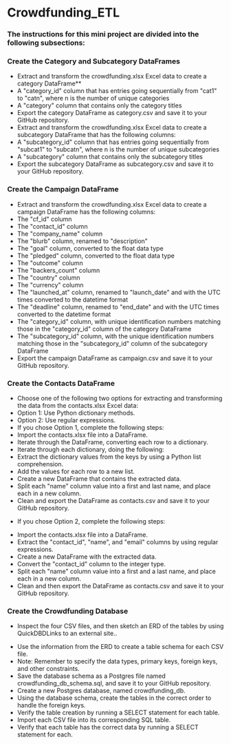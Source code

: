 # Crowdfunding_ETL

### The instructions for this mini project are divided into the following subsections:

### Create the Category and Subcategory DataFrames

+ Extract and transform the crowdfunding.xlsx Excel data to create a category DataFrame** 
+ A "category_id" column that has entries going sequentially from "cat1" to "catn", where n is the number of unique categories
+ A "category" column that contains only the category titles
+ Export the category DataFrame as category.csv and save it to your GitHub repository.
+ Extract and transform the crowdfunding.xlsx Excel data to create a subcategory DataFrame that has the following columns:
+ A "subcategory_id" column that has entries going sequentially from "subcat1" to "subcatn", where n is the number of unique subcategories
+ A "subcategory" column that contains only the subcategory titles
+ Export the subcategory DataFrame as subcategory.csv and save it to your GitHub repository.
   


### Create the Campaign DataFrame

+ Extract and transform the crowdfunding.xlsx Excel data to create a campaign DataFrame has the following columns:
+ The "cf_id" column
+ The "contact_id" column
+ The "company_name" column
+ The "blurb" column, renamed to "description"
+ The "goal" column, converted to the float data type
+ The "pledged" column, converted to the float data type
+ The "outcome" column
+ The "backers_count" column
+ The "country" column
+ The "currency" column
+ The "launched_at" column, renamed to "launch_date" and with the UTC times converted to the datetime format
+ The "deadline" column, renamed to "end_date" and with the UTC times converted to the datetime format
+ The "category_id" column, with unique identification numbers matching those in the "category_id" column of the category DataFrame
+ The "subcategory_id" column, with the unique identification numbers matching those in the "subcategory_id" column of the subcategory DataFrame
+ Export the campaign DataFrame as campaign.csv and save it to your GitHub repository.
  

### Create the Contacts DataFrame

+ Choose one of the following two options for extracting and transforming the data from the contacts.xlsx Excel data:
+ Option 1: Use Python dictionary methods.
+ Option 2: Use regular expressions.
+ If you chose Option 1, complete the following steps:
+ Import the contacts.xlsx file into a DataFrame.
+ Iterate through the DataFrame, converting each row to a dictionary.
+ Iterate through each dictionary, doing the following:
+ Extract the dictionary values from the keys by using a Python list comprehension.
+ Add the values for each row to a new list.
+ Create a new DataFrame that contains the extracted data.
+ Split each "name" column value into a first and last name, and place each in a new column.
+ Clean and export the DataFrame as contacts.csv and save it to your GitHub repository.

- If you chose Option 2, complete the following steps:
+ Import the contacts.xlsx file into a DataFrame.
+ Extract the "contact_id", "name", and "email" columns by using regular expressions.
+ Create a new DataFrame with the extracted data.
+ Convert the "contact_id" column to the integer type.
+ Split each "name" column value into a first and a last name, and place each in a new column.
+ Clean and then export the DataFrame as contacts.csv and save it to your GitHub repository.

### Create the Crowdfunding Database

- Inspect the four CSV files, and then sketch an ERD of the tables by using QuickDBDLinks to an external site..
+ Use the information from the ERD to create a table schema for each CSV file.
+ Note: Remember to specify the data types, primary keys, foreign keys, and other constraints.
+ Save the database schema as a Postgres file named crowdfunding_db_schema.sql, and save it to your GitHub repository.
+ Create a new Postgres database, named crowdfunding_db.
+ Using the database schema, create the tables in the correct order to handle the foreign keys.
+ Verify the table creation by running a SELECT statement for each table.
+ Import each CSV file into its corresponding SQL table.
+ Verify that each table has the correct data by running a SELECT statement for each.

###
